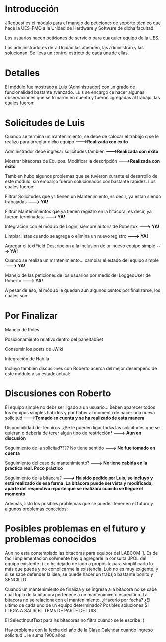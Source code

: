 # Introducción #

JRequest es el módulo para el manejo de peticiones de soporte técnico que hace la UES-FMO a la Unidad de Hardware y Software de dicha facultad.

Los usuarios hacen peticiones de servicio para cualquier equipo de la UES.

Los administradores de la Unidad las atienden, las administran y las solucionan. Se lleva un control estricto de cada una de ellas.

# Detalles #

El módulo fue mostrado a Luis (Administrador) con un grado de funcionalidad bastante avanzado. Luis se encargó de hacer algunas observaciones que se tomaron en cuenta y fueron agregadas al trabajo, las cuales fueron:

# Solicitudes de Luis #

Cuando se termina un mantenimiento, se debe de colocar el trabajo q se le realizo para arreglar dicho equipo **--->Realizada con éxito**

Administrador debe ingresar solicitudes también **--->Realizada con éxito**

Mostrar bitácoras de Equipos. Modificar la descripción **--->Realizada con éxito**

También hubo algunos problemas que se tuvieron durante el desarrollo de este módulo, sin embargo fueron solucionados con bastante rapidez. Los cuales fueron:

Filtrar Solicitudes que ya tienen un Mantenimiento, es decir, ya estan siendo trabajadas **---> YA!**

Filtrar Mantenimientos que ya tienen registro en la bitácora, es decir, ya fueron terminadas.  **---> YA!**

Integracion con el módulo de Login, siempre autoría de Robertux **---> YA!**

Limpiar listas cuando se agrega o elimina un nuevo registro **---> YA!**

Agregar el textField Descripcion a la inclusion de un nuevo equipo simple **---> YA!**

Cuando se realiza un mantenimiento... cambiar el estado del equipo simple **---> YA!**

Manejo de las peticiones de los usuarios por medio del LoggedUser de Roberto **---> YA!**


A pesar de eso, al módulo le quedan aun algunos puntos por finalizarse, los cuales son:

# Por Finalizar #

Manejo de Roles

Posicionamiento relativo dentro del paneltabSet

Consumir los posts de JWiki

Integración de Hab.la


Incluyo también discusiones con Roberto acerca del mejor desempeño de este módulo y su estado actual:

# Discusiones con Roberto #

El equipo simple no debe ser ligado a un usuario... Deben aparecer todos los equipos simples habidos y por haber al momento de hacer una nueva solicitud  **--->Tomado en cuenta y se ha realizado de esta manera**

Disponibilidad de Tecnicos. ¿Se le pueden ligar todas las solicitudes que se quieran o debería de tener algún tipo de restricción?  **---> Aun en discusión**

Seguimiento de la solicitud???? No tiene sentido **---> No fue tomado en cuenta**

Seguimiento del caso de mantenimiento? **---> No tiene cabida en la practica real. Poco práctico**

Seguimiento de la bitacora? **---> Ha sido pedido por Luis, se incluyó y está realizado de esa forma. La bitácora puede ser vista y modificada, aparte del respectivo reporte que se realizará cuando se llegue el momento**


Además, listo los posibles problemas que se pueden tener en el futuro y algunos problemas conocidos:

# Posibles problemas en el futuro y problemas conocidos #

Aun no esta contemplado las bitacoras para equipos del LABCOM-1. Es de facil implementacion solamente hay q agregarle la consulta JPQL del equipo existente :) Lo he dejado de lado a propósito para simplificarlo lo más que pueda y no complicarme la existencia. Luis no es muy exigente, y si se sabe defender la idea, se puede hacer un trabajo bastante bonito y SENCILLO

Cuando un mantenimiento se finaliza y se ingresa a la bitacora no se sabe cual tupla de la bitacora pertenece a un mantenimiento especifico. La bitacora no se relaciona con el mantenimiento. ¿Hacerlo por fecha? ¿El ultimo de cada uno de un equipo determinado? Posibles soluciones SI LLEGA A SALIR EL TEMA DE PARTE DE LUIS

El SelectInputText para las bitacoras no filtra cuando se le escribe :(

Hay problema con la fecha del año de la Clase Calendar cuando ingreso solicitud... le suma 1900 años.
